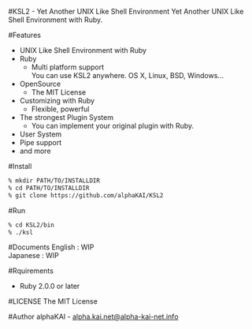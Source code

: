 #KSL2 - Yet Another UNIX Like Shell Environment
Yet Another UNIX Like Shell Environment with Ruby.  
  
#Features
* UNIX Like Shell Environment with Ruby
* Ruby
  - Multi platform support  
    You can use KSL2 anywhere. OS X, Linux, BSD, Windows...
* OpenSource
  - The MIT License
* Customizing with Ruby
  - Flexible, powerful
* The strongest Plugin System
  - You can implement your original plugin with Ruby.
* User System
* Pipe support
* and more
  
  
#Install
```zsh
% mkdir PATH/TO/INSTALLDIR
% cd PATH/TO/INSTALLDIR
% git clone https://github.com/alphaKAI/KSL2
```
  
  
#Run
```zsh
% cd KSL2/bin
% ./ksl
```
  
  
#Documents
English : WIP  
Japanese : WIP
  
  
#Rquirements
* Ruby 2.0.0 or later  
  
  
#LICENSE
The MIT License  
  
  
#Author
alphaKAI - alpha.kai.net@alpha-kai-net.info
  
  
